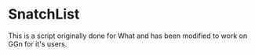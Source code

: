 SnatchList
==========
This is a script originally done for What and has been modified to work on GGn for it's users.
